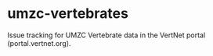 umzc-vertebrates
================

Issue tracking for UMZC Vertebrate data in the VertNet portal (portal.vertnet.org).
